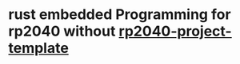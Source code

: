 # rust embedded Programming for rp2040 without [rp2040-project-template](https://github.com/rp-rs/rp2040-project-template)
